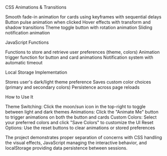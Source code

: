 CSS Animations & Transitions

Smooth fade-in animation for cards using keyframes with sequential delays
Button pulse animation when clicked
Hover effects with transform and shadow transitions
Theme toggle button with rotation animation
Sliding notification animation

JavaScript Functions

Functions to store and retrieve user preferences (theme, colors)
Animation trigger function for button and card animations
Notification system with automatic timeout

Local Storage Implementation

Stores user's dark/light theme preference
Saves custom color choices (primary and secondary colors)
Persistence across page reloads

How to Use It

Theme Switching: Click the moon/sun icon in the top-right to toggle between light and dark themes
Animations: Click the "Animate Me" button to trigger animations on both the button and cards
Custom Colors: Select your preferred colors and click "Save Colors" to customize the UI
Reset Options: Use the reset buttons to clear animations or stored preferences

The project demonstrates proper separation of concerns with CSS handling the visual effects, JavaScript managing the interactive behavior, and localStorage providing data persistence between sessions.
